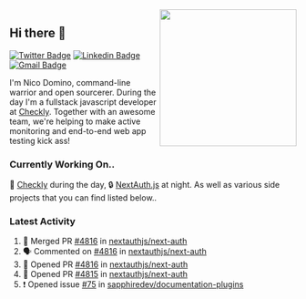 <img align="right" src="https://user-images.githubusercontent.com/7415984/172472491-91b16eac-fa22-4ecf-92df-d687139fd1f9.gif" width="240" />

## Hi there 👋

[![Twitter Badge](https://img.shields.io/badge/-@ndom91-1ca0f1?style=flat-square&labelColor=1ca0f1&logo=twitter&logoColor=white&link=https://twitter.com/ndom91)](https://twitter.com/ndom91) [![Linkedin Badge](https://img.shields.io/badge/-ndom91-blue?style=flat-square&logo=Linkedin&logoColor=white&link=https://www.linkedin.com/in/ndom91/)](https://www.linkedin.com/in/ndom91/) [![Gmail Badge](https://img.shields.io/badge/-yo@ndo.dev-c14438?style=flat-square&logo=mail.ru&logoColor=white&link=mailto:yo@ndo.dev)](mailto:yo@ndo.dev)

I'm Nico Domino, command-line warrior and open sourcerer. During the day I'm a fullstack javascript developer at [Checkly](https://checklyhq.com). Together with an awesome team, we're helping to make active monitoring and end-to-end web app testing kick ass!

### Currently Working On..

🦝 [Checkly](https://checklyhq.com) during the day, 🔒 [NextAuth.js](https://github.com/nextauthjs/next-auth) at night. As well as various side projects that you can find listed below..

<!--START_SECTION_PROFILE_VIEWS:readme-info-->
<!--END_SECTION_PROFILE_VIEWS:readme-info-->

<!--START_SECTION_DAILY_COMMIT:readme-info-->
<!--END_SECTION_DAILY_COMMIT:readme-info-->

<!--START_SECTION_WEEKLY_COMMIT:readme-info-->
<!--END_SECTION_WEEKLY_COMMIT:readme-info-->

### Latest Activity

<!--START_SECTION:activity-->
1. 🎉 Merged PR [#4816](https://github.com/nextauthjs/next-auth/pull/4816) in [nextauthjs/next-auth](https://github.com/nextauthjs/next-auth)
2. 🗣 Commented on [#4816](https://github.com/nextauthjs/next-auth/issues/4816) in [nextauthjs/next-auth](https://github.com/nextauthjs/next-auth)
3. 💪 Opened PR [#4816](https://github.com/nextauthjs/next-auth/pull/4816) in [nextauthjs/next-auth](https://github.com/nextauthjs/next-auth)
4. 💪 Opened PR [#4815](https://github.com/nextauthjs/next-auth/pull/4815) in [nextauthjs/next-auth](https://github.com/nextauthjs/next-auth)
5. ❗️ Opened issue [#75](https://github.com/sapphiredev/documentation-plugins/issues/75) in [sapphiredev/documentation-plugins](https://github.com/sapphiredev/documentation-plugins)
<!--END_SECTION:activity-->
